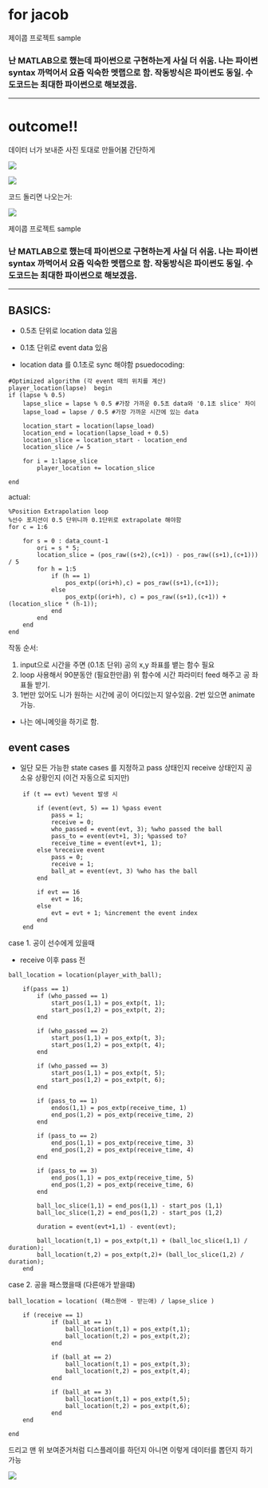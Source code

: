 # for jacob
제이콥 프로젝트 sample 
### 난 MATLAB으로 했는데 파이썬으로 구현하는게 사실 더 쉬움. 나는 파이썬 syntax 까먹어서 요즘 익숙한 멧랩으로 함. 작동방식은 파이썬도 동일. 수도코드는 최대한 파이썬으로 해보겠음. 
*** 
# outcome!! 

데이터 너가 보내준 사진 토대로 만들어봄 간단하게 

![](https://github.com/seanhwang10/for-jacob/blob/main/data1.PNG)  

![](https://github.com/seanhwang10/for-jacob/blob/main/data2.PNG)

코드 돌리면 나오는거: 

![](https://github.com/seanhwang10/for-jacob/blob/main/demo.gif)
  
제이콥 프로젝트 sample 
### 난 MATLAB으로 했는데 파이썬으로 구현하는게 사실 더 쉬움. 나는 파이썬 syntax 까먹어서 요즘 익숙한 멧랩으로 함. 작동방식은 파이썬도 동일. 수도코드는 최대한 파이썬으로 해보겠음. 
*** 
## BASICS:
- 0.5초 단위로 location data 있음
- 0.1초 단위로 event data 있음 

- location data 를 0.1초로 sync 해야함 
psuedocoding: 
``` 
#Optimized algorithm (각 event 때의 위치를 계산) 
player_location(lapse)  begin 
if (lapse % 0.5) 
	lapse_slice = lapse % 0.5 #가장 가까운 0.5초 data와 '0.1초 slice' 차이 
	lapse_load = lapse / 0.5 #가장 가까운 시간에 있는 data

	location_start = location(lapse_load) 
	location_end = location(lapse_load + 0.5) 
	location_slice = location_start - location_end
	location_slice /= 5  

	for i = 1:lapse_slice
		player_location += location_slice

end 
```

actual: 
``` 
%Position Extrapolation loop 
%선수 포지션이 0.5 단위니까 0.1단위로 extrapolate 해야함 
for c = 1:6 
    
    for s = 0 : data_count-1
        ori = s * 5; 
        location_slice = (pos_raw((s+2),(c+1)) - pos_raw((s+1),(c+1))) / 5
        for h = 1:5
            if (h == 1) 
                pos_extp((ori+h),c) = pos_raw((s+1),(c+1));
            else 
                pos_extp((ori+h), c) = pos_raw((s+1),(c+1)) + (location_slice * (h-1));
            end 
        end 
    end 
end 
``` 

작동 순서: 
1. input으로 시간을 주면 (0.1초 단위) 공의 x,y 좌표를 뱉는 함수 필요 
2. loop 사용해서 90분동안 (필요한만큼) 위 함수에 시간 파라미터 feed 해주고 공 좌표들 받기.
3. 1번만 있어도 니가 원하는 시간에 공이 어디있는지 알수있음. 2번 있으면 animate 가능. 
- 나는 에니메잇을 하기로 함. 

## event cases 
- 일단 모든 가능한 state cases 를 지정하고 pass 상태인지 receive 상태인지 공 소유 상황인지 (이건 자동으로 되지만) 

```
    if (t == evt) %event 발생 시 
        
        if (event(evt, 5) == 1) %pass event 
            pass = 1;
            receive = 0; 
            who_passed = event(evt, 3); %who passed the ball
            pass_to = event(evt+1, 3); %passed to? 
            receive_time = event(evt+1, 1); 
        else %receive event 
            pass = 0; 
            receive = 1;
            ball_at = event(evt, 3) %who has the ball 
        end 
        
        if evt == 16
            evt = 16; 
        else 
            evt = evt + 1; %increment the event index 
        end 
    end
```


case 1. 공이 선수에게 있을때 
- receive 이후 pass 전 
``` 
ball_location = location(player_with_ball); 
``` 

```
    if(pass == 1) 
        if (who_passed == 1) 
            start_pos(1,1) = pos_extp(t, 1); 
            start_pos(1,2) = pos_extp(t, 2);
        end 
        
        if (who_passed == 2) 
            start_pos(1,1) = pos_extp(t, 3); 
            start_pos(1,2) = pos_extp(t, 4);
        end 
        
        if (who_passed == 3)
            start_pos(1,1) = pos_extp(t, 5); 
            start_pos(1,2) = pos_extp(t, 6);
        end 
        
        if (pass_to == 1) 
            endos(1,1) = pos_extp(receive_time, 1)
            end_pos(1,2) = pos_extp(receive_time, 2)
        end 

        if (pass_to == 2) 
            end_pos(1,1) = pos_extp(receive_time, 3)
            end_pos(1,2) = pos_extp(receive_time, 4)
        end 
        
        if (pass_to == 3) 
            end_pos(1,1) = pos_extp(receive_time, 5)
            end_pos(1,2) = pos_extp(receive_time, 6)
        end 
        
        ball_loc_slice(1,1) = end_pos(1,1) - start_pos (1,1) 
        ball_loc_slice(1,2) = end_pos(1,2) - start_pos (1,2) 
        
        duration = event(evt+1,1) - event(evt); 
        
        ball_location(t,1) = pos_extp(t,1) + (ball_loc_slice(1,1) / duration);
        ball_location(t,2) = pos_extp(t,2)+ (ball_loc_slice(1,2) / duration); 
    end
```

case 2. 공을 패스했을때 (다른애가 받을떄) 
``` 
ball_location = location( (패스한애 - 받는애) / lapse_slice ) 
```

```
    if (receive == 1)
            if (ball_at == 1) 
                ball_location(t,1) = pos_extp(t,1);
                ball_location(t,2) = pos_extp(t,2); 
            end 

            if (ball_at == 2) 
                ball_location(t,1) = pos_extp(t,3);
                ball_location(t,2) = pos_extp(t,4); 
            end 

            if (ball_at == 3)
                ball_location(t,1) = pos_extp(t,5);
                ball_location(t,2) = pos_extp(t,6); 
            end
    end 

end 

``` 

드리고 맨 위 보여준거처럼 디스플레이를 하던지 아니면 이렇게 데이터를 뽑던지 하기 가능 

![](https://github.com/seanhwang10/for-jacob/blob/main/balldata.PNG)






